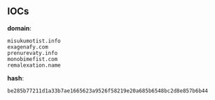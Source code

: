 
## IOCs

__domain__:

```text
misukumotist.info
exagenafy.com
prenurevaty.info
monobimefist.com
remalexation.name
```
__hash__:

```text
be285b77211d1a33b7ae1665623a9526f58219e20a685b6548bc2d8e857b6b44
```